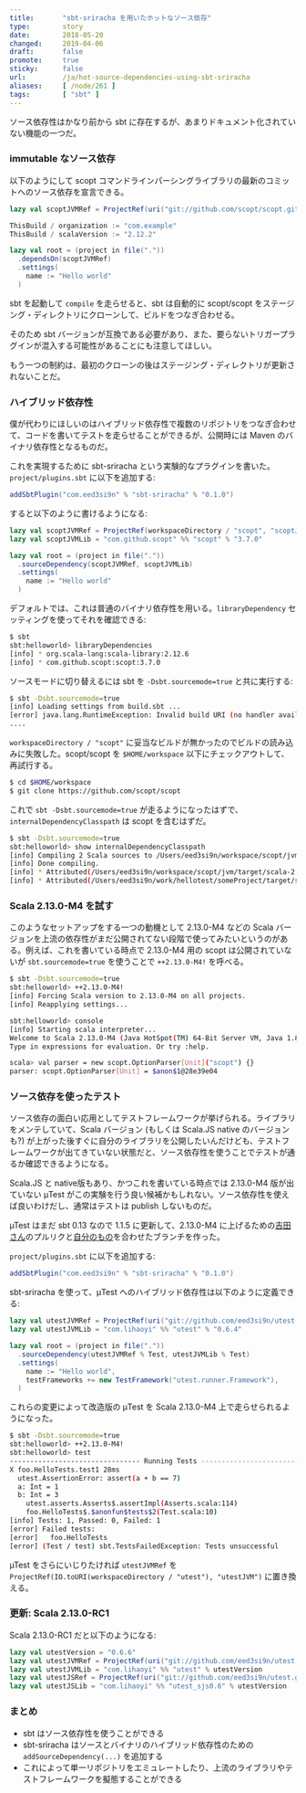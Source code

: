 ```yaml
---
title:       "sbt-sriracha を用いたホットなソース依存"
type:        story
date:        2018-05-20
changed:     2019-04-06
draft:       false
promote:     true
sticky:      false
url:         /ja/hot-source-dependencies-using-sbt-sriracha
aliases:     [ /node/261 ]
tags:        [ "sbt" ]
---
```


ソース依存性はかなり前から sbt に存在するが、あまりドキュメント化されていない機能の一つだ。

### immutable なソース依存

以下のようにして scopt コマンドラインパーシングライブラリの最新のコミットへのソース依存を宣言できる。

```scala
lazy val scoptJVMRef = ProjectRef(uri("git://github.com/scopt/scopt.git#c744bc48393e21092795059aa925fe50729fe62b"), "scoptJVM")

ThisBuild / organization := "com.example"
ThisBuild / scalaVersion := "2.12.2"

lazy val root = (project in file("."))
  .dependsOn(scoptJVMRef)
  .settings(
    name := "Hello world"
  )
```

sbt を起動して `compile` を走らせると、sbt は自動的に scopt/scopt をステージング・ディレクトリにクローンして、ビルドをつなぎ合わせる。

そのため sbt バージョンが互換である必要があり、また、要らないトリガープラグインが混入する可能性があることにも注意してほしい。

もう一つの制約は、最初のクローンの後はステージング・ディレクトリが更新されないことだ。

### ハイブリッド依存性

僕が代わりにほしいのはハイブリッド依存性で複数のリポジトリをつなぎ合わせて、コードを書いてテストを走らせることができるが、公開時には Maven のバイナリ依存性となるものだ。

これを実現するために sbt-sriracha という実験的なプラグインを書いた。`project/plugins.sbt` に以下を追加する:

```scala
addSbtPlugin("com.eed3si9n" % "sbt-sriracha" % "0.1.0")
```

すると以下のように書けるようになる:

```scala
lazy val scoptJVMRef = ProjectRef(workspaceDirectory / "scopt", "scoptJVM")
lazy val scoptJVMLib = "com.github.scopt" %% "scopt" % "3.7.0"

lazy val root = (project in file("."))
  .sourceDependency(scoptJVMRef, scoptJVMLib)
  .settings(
    name := "Hello world"
  )
```

デフォルトでは、これは普通のバイナリ依存性を用いる。`libraryDependency` セッティングを使ってそれを確認できる:

```bash
$ sbt
sbt:helloworld> libraryDependencies
[info] * org.scala-lang:scala-library:2.12.6
[info] * com.github.scopt:scopt:3.7.0
```

ソースモードに切り替えるには sbt を `-Dsbt.sourcemode=true` と共に実行する:

```bash
$ sbt -Dsbt.sourcemode=true
[info] Loading settings from build.sbt ...
[error] java.lang.RuntimeException: Invalid build URI (no handler available): file:///Users/eed3si9n/workspace/scopt/
....
```

`workspaceDirectory / "scopt"` に妥当なビルドが無かったのでビルドの読み込みに失敗した。scopt/scopt を `$HOME/workspace` 以下にチェックアウトして、再試行する。

```bash
$ cd $HOME/workspace
$ git clone https://github.com/scopt/scopt
```

これで `sbt -Dsbt.sourcemode=true` が走るようになったはずで、`internalDependencyClasspath` は scopt を含むはずだ。

```bash
$ sbt -Dsbt.sourcemode=true
sbt:helloworld> show internalDependencyClasspath
[info] Compiling 2 Scala sources to /Users/eed3si9n/workspace/scopt/jvm/target/scala-2.12/classes ...
[info] Done compiling.
[info] * Attributed(/Users/eed3si9n/workspace/scopt/jvm/target/scala-2.12/classes)
[info] * Attributed(/Users/eed3si9n/work/hellotest/someProject/target/scala-2.12/classes)
```

### Scala 2.13.0-M4 を試す

このようなセットアップをする一つの動機として 2.13.0-M4 などの Scala バージョンを上流の依存性がまだ公開されてない段階で使ってみたいというのがある。例えば、これを書いている時点で 2.13.0-M4 用の scopt は公開されていないが `sbt.sourcemode=true` を使うことで `++2.13.0-M4!` を呼べる。

```bash
$ sbt -Dsbt.sourcemode=true
sbt:helloworld> ++2.13.0-M4!
[info] Forcing Scala version to 2.13.0-M4 on all projects.
[info] Reapplying settings...

sbt:helloworld> console
[info] Starting scala interpreter...
Welcome to Scala 2.13.0-M4 (Java HotSpot(TM) 64-Bit Server VM, Java 1.8.0_171).
Type in expressions for evaluation. Or try :help.

scala> val parser = new scopt.OptionParser[Unit]("scopt") {}
parser: scopt.OptionParser[Unit] = $anon$1@28e39e04
```

### ソース依存を使ったテスト

ソース依存の面白い応用としてテストフレームワークが挙げられる。ライブラリをメンテしていて、Scala バージョン (もしくは Scala.JS native のバージョンも?) が上がった後すぐに自分のライブラリを公開したいんだけども、テストフレームワークが出てきていない状態だと、ソース依存性を使うことでテストが通るか確認できるようになる。

Scala.JS と native版もあり、かつこれを書いている時点では 2.13.0-M4 版が出ていない µTest がこの実験を行う良い候補かもしれない。ソース依存性を使えば良いわけだし、通常はテストは publish しないものだ。

µTest はまだ sbt 0.13 なので 1.1.5 に更新して、2.13.0-M4 に上げるための[吉田さん](https://github.com/lihaoyi/utest/pull/163)のプルリクと[自分のもの](https://github.com/lihaoyi/utest/pull/167)を合わせたブランチを作った。

`project/plugins.sbt` に以下を追加する:

```scala
addSbtPlugin("com.eed3si9n" % "sbt-sriracha" % "0.1.0")
```

sbt-sriracha を使って、µTest へのハイブリッド依存性は以下のように定義できる:

```scala
lazy val utestJVMRef = ProjectRef(uri("git://github.com/eed3si9n/utest.git#5b19f47c"), "utestJVM")
lazy val utestJVMLib = "com.lihaoyi" %% "utest" % "0.6.4"

lazy val root = (project in file("."))
  .sourceDependency(utestJVMRef % Test, utestJVMLib % Test)
  .settings(
    name := "Hello world",
    testFrameworks += new TestFramework("utest.runner.Framework"),
  )
```

これらの変更によって改造版の µTest を Scala 2.13.0-M4 上で走らせられるようになった。

```bash
$ sbt -Dsbt.sourcemode=true
sbt:helloworld> ++2.13.0-M4!
sbt:helloworld> test
-------------------------------- Running Tests --------------------------------
X foo.HelloTests.test1 28ms
  utest.AssertionError: assert(a + b == 7)
  a: Int = 1
  b: Int = 3
    utest.asserts.Asserts$.assertImpl(Asserts.scala:114)
    foo.HelloTests$.$anonfun$tests$2(Test.scala:10)
[info] Tests: 1, Passed: 0, Failed: 1
[error] Failed tests:
[error]   foo.HelloTests
[error] (Test / test) sbt.TestsFailedException: Tests unsuccessful
```

µTest をさらにいじりたければ `utestJVMRef` を `ProjectRef(IO.toURI(workspaceDirectory / "utest"), "utestJVM")` に置き換える。

### 更新: Scala 2.13.0-RC1

Scala 2.13.0-RC1 だと以下のようになる:

```scala
lazy val utestVersion = "0.6.6"
lazy val utestJVMRef = ProjectRef(uri("git://github.com/eed3si9n/utest.git#79950544"), "utestJVM")
lazy val utestJVMLib = "com.lihaoyi" %% "utest" % utestVersion
lazy val utestJSRef = ProjectRef(uri("git://github.com/eed3si9n/utest.git#79950544"), "utestJS")
lazy val utestJSLib = "com.lihaoyi" %% "utest_sjs0.6" % utestVersion
```

### まとめ

- sbt はソース依存性を使うことができる
- sbt-sriracha はソースとバイナリのハイブリッド依存性のための `addSourceDependency(...)` を追加する
- これによって単一リポジトリをエミュレートしたり、上流のライブラリやテストフレームワークを擬態することができる
